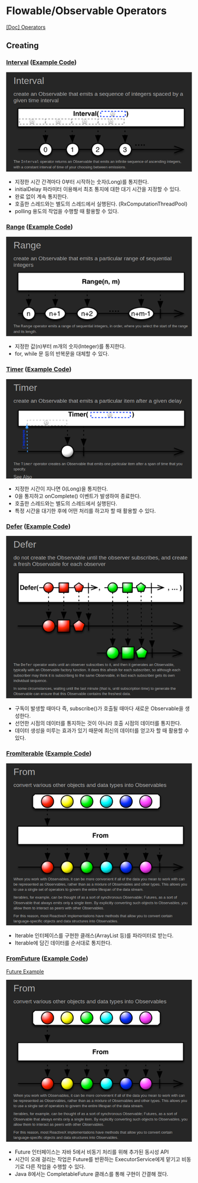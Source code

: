 
# Flowable/Observable Operators

[[Doc] Operators](https://reactivex.io/documentation/operators.html)

## Creating

### [Interval](https://reactivex.io/documentation/operators/interval.html) ([Example Code](../src/main/java/me/zeroest/rxjava/operators/creating/Interval.java))

![marble diagram interval](img/operators/marble_diagram-interval.png)

- 지정한 시간 간격마다 0부터 시작하는 숫자(Long)를 통지한다.
- initialDelay 파라미터 이용해서 최초 통지에 대한 대기 시간을 지정할 수 있다.
- 완료 없이 계속 통지한다.
- 호출한 스레드와는 별도의 스레드에서 실행된다. (RxComputationThreadPool)
- polling 용도의 작업을 수행할 때 활용할 수 있다.

### [Range](https://reactivex.io/documentation/operators/range.html) ([Example Code](../src/main/java/me/zeroest/rxjava/operators/creating/Range.java))

![marble diagram range](img/operators/marble_diagram-range.png)

- 지정한 값(n)부터 m개의 숫자(Integer)를 통지한다.
- for, while 문 등의 반복문을 대체할 수 있다.

### [Timer](https://reactivex.io/documentation/operators/timer.html) ([Example Code](../src/main/java/me/zeroest/rxjava/operators/creating/Timer.java))

![marble diagram timer](img/operators/marble_diagram-timer.png)

- 지정한 시간이 지나면 0(Long)을 통지한다.
- 0을 통지하고 onComplete() 이벤트가 발생하여 종료한다.
- 호출한 스레드와는 별도의 스레드에서 실행된다.
- 특정 시간을 대기한 후에 어떤 처리를 하고자 할 때 활용할 수 있다.

### [Defer](https://reactivex.io/documentation/operators/defer.html) ([Example Code](../src/main/java/me/zeroest/rxjava/operators/creating/Defer.java))

![marble diagram defer](img/operators/marble_diagram-defer.png)

- 구독이 발생할 때마다 즉, subscribe()가 호출될 때마다 새로운 Observable을 생성한다.
- 선언한 시점의 데이터를 통지하는 것이 아니라 호출 시점의 데이터를 통지한다.
- 데이터 생성을 미루는 효과가 있기 때문에 최신의 데이터를 얻고자 할 때 활용할 수 있다.

### [FromIterable](https://reactivex.io/documentation/operators/from.html) ([Example Code](../src/main/java/me/zeroest/rxjava/operators/creating/FromIterable.java))

![marble diagram from](img/operators/marble_diagram-from.png)

- Iterable 인터페이스를 구현한 클래스(ArrayList 등)를 파라미터로 받는다.
- Iterable에 담긴 데이터를 순서대로 통지한다.

### [FromFuture](https://reactivex.io/documentation/operators/from.html) ([Example Code](../src/main/java/me/zeroest/rxjava/operators/creating/FromFuture.java))

[Future Example](../src/main/java/me/zeroest/rxjava/operators/creating/FutureExample.java)

![marble diagram from](img/operators/marble_diagram-from.png)

- Future 인터페이스는 자바 5에서 비동기 처리를 위해 추가된 동시성 API
- 시간이 오래 걸리는 작업은 Future를 반환하는 ExecutorService에게 맡기고 비동기로 다른 작업을 수행할 수 있다.
- Java 8에서는 CompletableFuture 클래스를 통해 구현이 간결해 졌다.
